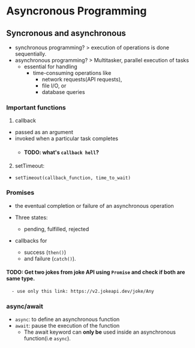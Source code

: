 # Asyncronous Programming

## Syncronous and asynchronous 
- synchronous programming? > execution of operations is done sequentially. 
- asynchronous programming? > Multitasker, parallel execution of tasks
  - essential for handling 
    - time-consuming operations like 
      - network requests(API requests), 
      - file I/O, or 
      - database queries 

### Important functions
1. callback
  - passed as an argument
  - invoked when a particular task completes
    - #### TODO: what's `callback hell`?


2. setTimeout: 
  - `setTimeout(callback_function, time_to_wait)`


### Promises
- the eventual completion or failure of an asynchronous operation
- Three states: 
  - pending, fulfilled, rejected
  
-  callbacks for 
   -  success (`then()`) 
   -  and failure (`catch()`). 
 #### TODO: Get two jokes from joke API using `Promise` and check if both are same type.
      - use only this link: https://v2.jokeapi.dev/joke/Any


### async/await
- `async`: to define an asynchronous function
- `await`: pause the execution of the function
  - The await keyword can **only be** used inside an asynchronous function(i.e `async`).
  